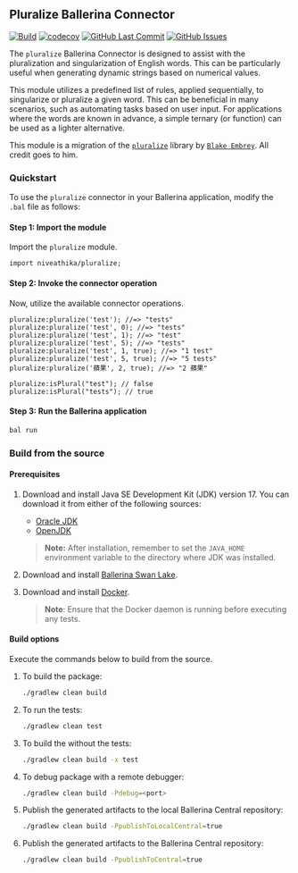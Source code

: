 ## Pluralize Ballerina Connector

[![Build](https://github.com/niveathika/module-niveathika-pluralize/actions/workflows/ci.yml/badge.svg)](https://github.com/niveathika/module-niveathika-pluralize/actions/workflows/ci.yml)
[![codecov](https://codecov.io/gh/niveathika/module-niveathika-pluralize/branch/main/graph/badge.svg)](https://codecov.io/gh/niveathika/module-niveathika-pluralize)
[![GitHub Last Commit](https://img.shields.io/github/last-commit/niveathika/module-niveathika-pluralize.svg)](https://github.com/niveathika/module-niveathika-pluralize/commits/main)
[![GitHub Issues](https://img.shields.io/github/issues/niveathika/module-niveathika-pluralize.svg?label=Open%20Issues)](https://github.com/niveathika/module-niveathika-pluralize/issues)

The `pluralize` Ballerina Connector is designed to assist with the pluralization and singularization of English words. This can be particularly useful when generating dynamic strings based on numerical values.

This module utilizes a predefined list of rules, applied sequentially, to singularize or pluralize a given word. This can be beneficial in many scenarios, such as automating tasks based on user input. For applications where the words are known in advance, a simple ternary (or function) can be used as a lighter alternative.

This module is a migration of the [`pluralize`](https://www.npmjs.com/package/pluralize) library by [`Blake Embrey`](https://github.com/blakeembrey). All credit goes to him.

### Quickstart

To use the `pluralize` connector in your Ballerina application, modify the `.bal` file as follows:

#### Step 1: Import the module

Import the `pluralize` module.

```ballerina
import niveathika/pluralize;
```

#### Step 2: Invoke the connector operation

Now, utilize the available connector operations.

```ballerina
pluralize:pluralize('test'); //=> "tests"
pluralize:pluralize('test', 0); //=> "tests"
pluralize:pluralize('test', 1); //=> "test"
pluralize:pluralize('test', 5); //=> "tests"
pluralize:pluralize('test', 1, true); //=> "1 test"
pluralize:pluralize('test', 5, true); //=> "5 tests"
pluralize:pluralize('蘋果', 2, true); //=> "2 蘋果"

pluralize:isPlural("test"); // false
pluralize:isPlural("tests"); // true
```

#### Step 3: Run the Ballerina application

```bash
bal run
```

### Build from the source

#### Prerequisites

1. Download and install Java SE Development Kit (JDK) version 17. You can download it from either of the following sources:

   * [Oracle JDK](https://www.oracle.com/java/technologies/downloads/)
   * [OpenJDK](https://adoptium.net/)

    > **Note:** After installation, remember to set the `JAVA_HOME` environment variable to the directory where JDK was installed.

2. Download and install [Ballerina Swan Lake](https://ballerina.io/).

3. Download and install [Docker](https://www.docker.com/get-started).

    > **Note**: Ensure that the Docker daemon is running before executing any tests.

#### Build options

Execute the commands below to build from the source.

1. To build the package:

   ```bash
   ./gradlew clean build
   ```

2. To run the tests:

   ```bash
   ./gradlew clean test
   ```

3. To build the without the tests:

   ```bash
   ./gradlew clean build -x test
   ```

4. To debug package with a remote debugger:

   ```bash
   ./gradlew clean build -Pdebug=<port>
   ```

5. Publish the generated artifacts to the local Ballerina Central repository:

    ```bash
    ./gradlew clean build -PpublishToLocalCentral=true
    ```

6. Publish the generated artifacts to the Ballerina Central repository:

   ```bash
   ./gradlew clean build -PpublishToCentral=true
   ```
